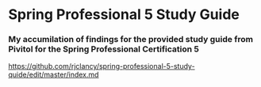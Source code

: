 # Spring Professional 5 Study Guide
### My accumilation of findings for the provided study guide from Pivitol for the Spring Professional Certification 5

https://github.com/rjclancy/spring-professional-5-study-quide/edit/master/index.md

